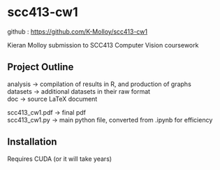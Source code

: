 # scc413-cw1

github : https://github.com/K-Molloy/scc413-cw1  

Kieran Molloy submission to SCC413 Computer Vision coursework  

## Project Outline
analysis -> compilation of results in R, and production of graphs   
datasets -> additional datasets in their raw format  
doc      -> source LaTeX document   
  
scc413_cw1.pdf -> final pdf  
scc413_cw1.py  -> main python file, converted from .ipynb for efficiency  

## Installation
Requires CUDA (or it will take years)

